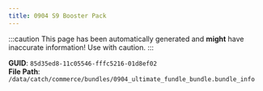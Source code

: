```yaml
---
title: 0904 S9 Booster Pack
---
```


:::caution
This page has been automatically generated and **might** have inaccurate information!
Use with caution.
:::

**GUID**: `85d35ed8-11c05546-fffc5216-01d8ef02`  
**File Path**: `/data/catch/commerce/bundles/0904_ultimate_fundle_bundle.bundle_info`
